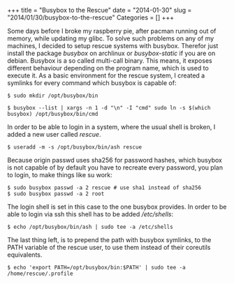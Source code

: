 +++
title = "Busybox to the Rescue"
date = "2014-01-30"
slug = "2014/01/30/busybox-to-the-rescue"
Categories = []
+++

Some days before I broke my raspberry pie, after pacman running out of memory,
while updating my glibc. To solve such problems on any of my machines, I decided
to setup rescue systems with busybox. Therefor just install the package
_busybox_ on archlinux or _busybox-static_ if you are on debian. Busybox is a so
called multi-call binary. This means, it exposes different behaviour depending
on the program name, which is used to execute it. As a basic environment for the
rescue system, I created a symlinks for every command which busybox is capable
of:

    $ sudo mkdir /opt/busybox/bin

    $ busybox --list | xargs -n 1 -d "\n" -I "cmd" sudo ln -s $(which busybox) /opt/busybox/bin/cmd

In order to be able to login in a system, where the usual shell is broken, I
added a new user called _rescue_.

    $ useradd -m -s /opt/busybox/bin/ash rescue

Because origin passwd uses sha256 for password hashes, which busybox is not
capable of by default you have to recreate every password, you plan to login, to
make things like su work:

    $ sudo busybox passwd -a 2 rescue # use sha1 instead of sha256
    $ sudo busybox passwd -a 2 root

The login shell is set in this case to the one busybox provides. In order to be
able to login via ssh this shell has to be added _/etc/shells_:

    $ echo /opt/busybox/bin/ash | sudo tee -a /etc/shells

The last thing left, is to prepend the path with busybox symlinks, to the PATH
variable of the rescue user, to use them instead of their coreutils equivalents.

    $ echo 'export PATH=/opt/busybox/bin:$PATH' | sudo tee -a /home/rescue/.profile
